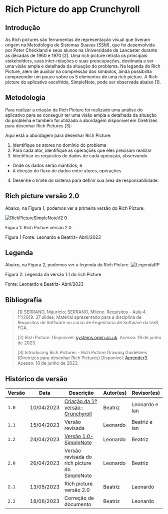 # Rich Picture do app Crunchyroll

## Introdução
As Rich pictures são ferramentas de representação visual que tiveram origem na Metodologia de Sistemas Suaves (SSM), que foi desenvolvida por Peter Checkland e seus alunos na Universidade de Lancaster durante as décadas de 1960 e 1970 [2]. 
Uma rich picture retrata os principais stakeholders, suas inter-relações e suas preocupações, destinada a ser uma visão ampla e detalhada da situação do problema. 
Na leganda do Rich Picture, além de auxiliar na compressão dos símbolos, ainda possibilita compreender um pouco sobre os 5 elementos de uma rich picture.
A Rich picture do aplicativo escolhido, SimpleNote, pode ser observada abaixo [1]. 

## Metodologia
Para realizar a criação da Rich Picture foi realizado uma análise do aplicativo para se conseguir ter uma visão ampla e detalhada da situação do problema e também foi utilizado a abordagem disponivel em Diretrizes para desenhar Rich Pictures [3]: 

<p>
Aqui está a abordagem para desenhar Rich Picture:
 
1. Identifique os atores no domínio do problema
2. Para cada ator, identifique as operações que eles precisam realizar
3. Identificar os requisitos de dados de cada operação, observando
 * Onde os dados serão mantidos; e
 * A direção do fluxo de dados entre atores, operações
4. Desenhe o limite do sistema para definir sua área de responsabilidade.

</p>

## Rich picture versão 2.0

Abaixo, na Figura 1, podemos ver a primeira versão do Rich Picture.

![RichPictureSimpleNoteV2 0](../pr%C3%A9-rastreabilidade/RichPictureSimpleNoteV3.0.drawio.png)
  <figcaption>Figura 1: Rich Picture versão 2.0 </figcaption>
  <p> Figura 1 Fonte: Leonardo e Beatriz- Abril/2023</p> 

## Legenda 

Abaixo, na Figura 2, podemos ver a legenda da Rich Picture.
![LegendaRP](https://user-images.githubusercontent.com/86479209/232245580-b86bc88f-d76b-4b85-a8ae-6e13ead681dd.jpg)
<figcaption>Figura 2: Legenda da versão 1.1 do rich Picture </figcaption>
  <p> Fonte: Leonardo e Beatriz- Abril/2023</p>


## Bibliografia
> [1] SERRANO, Maurício; SERRANO, Milene. Requisitos - Aula 4. 1º/2019. 37 slides. Material apresentado para a disciplina de Requisitos de Software no curso de Engenharia de Software da UnB, FGA.
>
> [2] Rich Picture. Disponivel: [systems.open.ac.uk](http://systems.open.ac.uk/materials/T552/pages/rich/richAppendix.html). Acesso: 18 de junho de 2023.
>
> [3] Introducing Rich Pictures - Rich Picture Drawing Guidelines (Diretrizes para desenhar Rich Pictures) Disponivel: [Aprender3](https://aprender3.unb.br/pluginfile.php/2523045/mod_resource/content/2/1_5145791542719414573.pdf). Acesso: 18 de junho de 2023.

## Histórico de versão
| Versão | Data | Descrição| Autor(es) | Revisor(es)
|--|--|--|--|--|
|`1.0`| 10/04/2023 | [Criação da 1º versão- Crunchyroll](https://user-images.githubusercontent.com/86479209/232245538-602723e0-920d-4c1b-92ad-82db289cbe32.jpg)| Beatriz |Leonardo e Ian |
|`1.1`| 15/04/2023| Versão revisada| Leonardo| Beatriz e Ian|
|`1.2`| 24/04/2023| [Versão 1.0- SimpleNote](https://user-images.githubusercontent.com/86479209/234722757-eae43354-ebbc-4ea5-9f12-c4f3de8d1378.jpg) | Leonardo| Beatriz|
|`2.0`| 26/04/2023| Versão revisada do rich picture do SimpleNote | Leonardo| Beatriz|
|`2.1`| 13/05/2023| Rich picture versão 2.0   | Beatriz | Leonardo |
|`2.2`| 18/06/2023| Correção de documento  | Beatriz | Leonardo |


